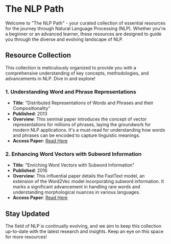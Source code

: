 # The NLP Path

Welcome to "The NLP Path" - your curated collection of essential resources for the journey through Natural Language Processing (NLP). Whether you're a beginner or an advanced learner, these resources are designed to guide you through the diverse and evolving landscape of NLP.

## Resource Collection

This collection is meticulously organized to provide you with a comprehensive understanding of key concepts, methodologies, and advancements in NLP. Dive in and explore!

### 1. Understanding Word and Phrase Representations

- **Title**: "Distributed Representations of Words and Phrases and their Compositionality"
- **Published**: 2013
- **Overview**: This seminal paper introduces the concept of vector representations for millions of phrases, laying the groundwork for modern NLP applications. It's a must-read for understanding how words and phrases can be encoded to capture linguistic meanings.
- **Access Paper**: [Read Here](https://proceedings.neurips.cc/paper_files/paper/2013/file/9aa42b31882ec039965f3c4923ce901b-Paper.pdf)

### 2. Enhancing Word Vectors with Subword Information

- **Title**: "Enriching Word Vectors with Subword Information"
- **Published**: 2016
- **Overview**: This influential paper details the FastText model, an extension of the Word2Vec model incorporating subword information. It marks a significant advancement in handling rare words and understanding morphological nuances in various languages.
- **Access Paper**: [Read Here](https://arxiv.org/pdf/1607.04606.pdf)

## Stay Updated

The field of NLP is continually evolving, and we aim to keep this collection up-to-date with the latest research and insights. Keep an eye on this space for more resources!
